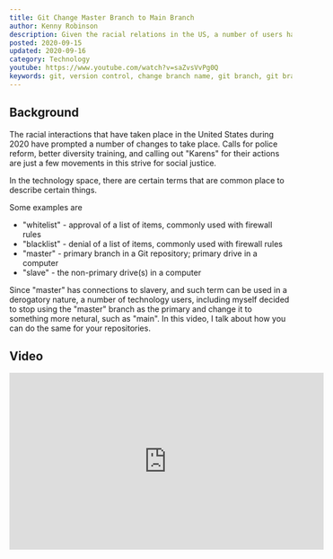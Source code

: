 ```yaml
---
title: Git Change Master Branch to Main Branch 
author: Kenny Robinson
description: Given the racial relations in the US, a number of users have changed the primary branch to "main" instead of "master"
posted: 2020-09-15
updated: 2020-09-16
category: Technology
youtube: https://www.youtube.com/watch?v=saZvsVvPg0Q
keywords: git, version control, change branch name, git branch, git branches
---
```


## Background

The racial interactions that have taken place in the United States during 2020 have prompted a number of 
changes to take place. Calls for police reform, better diversity training, and calling out "Karens" for 
their actions are just a few movements in this strive for social justice. 

In the technology space, there are certain terms that are common place to describe certain things.

Some examples are

* "whitelist" - approval of a list of items, commonly used with firewall rules
* "blacklist" - denial of a list of items, commonly used with firewall rules
* "master" - primary branch in a Git repository; primary drive in a computer
* "slave" - the non-primary drive(s) in a computer

Since "master" has connections to slavery, and such term can be used in a derogatory nature, a number 
of technology users, including myself decided to stop using the "master" branch as the primary and change
it to something more netural, such as "main". In this video, I talk about how you can do the same 
for your repositories. 

## Video

<iframe width="560" height="315" src="https://www.youtube.com/embed/saZvsVvPg0Q" frameborder="0" 
allow="accelerometer; autoplay; clipboard-write; encrypted-media; gyroscope; picture-in-picture" 
allowfullscreen></iframe>
